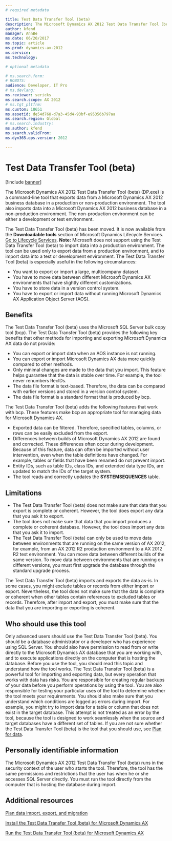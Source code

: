 ```yaml
---
# required metadata

title: Test Data Transfer Tool (beta) 
description: The Microsoft Dynamics AX 2012 Test Data Transfer Tool (beta) (DP.exe) is a command-line tool that exports data from a Microsoft Dynamics AX 2012 business database in a production or non-production environment. The tool also imports data into a Microsoft Dynamics AX 2012 business database in a non-production environment. The non-production environment can be either a development or test environment.
author: kfend
manager: AnnBe
ms.date: 06/20/2017
ms.topic: article
ms.prod: dynamics-ax-2012 
ms.service:
ms.technology:

# optional metadata

# ms.search.form: 
# ROBOTS: 
audience: Developer, IT Pro
# ms.devlang: 
ms.reviewer: sericks
ms.search.scope: AX 2012
# ms.tgt_pltfrm: 
ms.custom: 18651
ms.assetid: de54d768-d7a3-45d4-93bf-e95356b797aa
ms.search.region: Global
# ms.search.industry: 
ms.author: kfend
ms.search.validFrom: 
ms.dyn365.ops.version: 2012

---
```


# Test Data Transfer Tool (beta)

[!include [banner](../../includes/banner.md)]

The Microsoft Dynamics AX 2012 Test Data Transfer Tool (beta) (DP.exe) is a command-line tool that exports data from a Microsoft Dynamics AX 2012 business database in a production or non-production environment. The tool also imports data into a Microsoft Dynamics AX 2012 business database in a non-production environment. The non-production environment can be either a development or test environment.

The Test Data Transfer Tool (beta) has been moved. It is now available from the **Downloadable tools** section of Microsoft Dynamics Lifecycle Services. [Go to Lifecycle Services](https://lcs.dynamics.com). **Note:** Microsoft does not support using the Test Data Transfer Tool (beta) to import data into a production environment. The tool can be used only to export data from a production environment, and to import data into a test or development environment. The Test Data Transfer Tool (beta) is especially useful in the following circumstances:

-   You want to export or import a large, multicompany dataset.
-   You have to move data between different Microsoft Dynamics AX environments that have slightly different customizations.
-   You have to store data in a version control system.
-   You have to export or import data without running Microsoft Dynamics AX Application Object Server (AOS).

## Benefits
The Test Data Transfer Tool (beta) uses the Microsoft SQL Server bulk copy tool (bcp). The Test Data Transfer Tool (beta) provides the following key benefits that other methods for importing and exporting Microsoft Dynamics AX data do not provide:

-   You can export or import data when an AOS instance is not running.
-   You can export or import Microsoft Dynamics AX data more quickly compared to other methods.
-   Only minimal changes are made to the data that you import. This feature helps guarantee that the data is stable over time. For example, the tool never renumbers RecIDs.
-   The data file format is text-based. Therefore, the data can be compared with earlier versions and stored in a version control system.
-   The data file format is a standard format that is produced by bcp.

The Test Data Transfer Tool (beta) adds the following features that work with bcp. These features make bcp an appropriate tool for managing data for Microsoft Dynamics AX.

-   Exported data can be filtered. Therefore, specified tables, columns, or rows can be easily excluded from the export.
-   Differences between builds of Microsoft Dynamics AX 2012 are found and corrected. These differences often occur during development. Because of this feature, data can often be imported without user intervention, even when the table definitions have changed. For example, tables or fields that have been renamed do not prevent import.
-   Entity IDs, such as table IDs, class IDs, and extended data type IDs, are updated to match the IDs of the target system.
-   The tool reads and correctly updates the **SYSTEMSEQUENCES** table.

## Limitations
-   The Test Data Transfer Tool (beta) does not make sure that data that you export is complete or coherent. However, the tool does export any data that you ask it to export.
-   The tool does not make sure that data that you import produces a complete or coherent database. However, the tool does import any data that you ask it to import.
-   The Test Data Transfer Tool (beta) can only be used to move data between environments that are running on the same version of AX 2012, for example, from an AX 2012 R2 production environment to a AX 2012 R2 test environment. You can move data between different builds of the same version. To move data between environments that are running on different versions, you must first upgrade the database through the standard upgrade process.

The Test Data Transfer Tool (beta) imports and exports the data as-is. In some cases, you might exclude tables or records from either import or export. Nevertheless, the tool does not make sure that the data is complete or coherent when other tables contain references to excluded tables or records. Therefore, after import and export, you must make sure that the data that you are importing or exporting is coherent.

## Who should use this tool
Only advanced users should use the Test Data Transfer Tool (beta). You should be a database administrator or a developer who has experience using SQL Server. You should also have permission to read from or write directly to the Microsoft Dynamics AX database that you are working with, and to execute applications directly on the computer that is hosting the database. Before you use the tool, you should read this topic and understand how the tool works. The Test Data Transfer Tool (beta) is a powerful tool for importing and exporting data, but every operation that works with data has risks. You are responsible for creating regular backups of your data before you perform operations by using the tool. You are also responsible for testing your particular uses of the tool to determine whether the tool meets your requirements. You should also make sure that you understand which conditions are logged as errors during import. For example, you might try to import data for a table or column that does not exist in the target database. This attempt is not treated as an error by the tool, because the tool is designed to work seamlessly when the source and target databases have a different set of tables. If you are not sure whether the Test Data Transfer Tool (beta) is the tool that you should use, see [Plan for data](http://technet.microsoft.com/library/8b061683-1c1c-40a0-af49-c2cda7c86f9c(AX.60).aspx).

## Personally identifiable information
The Microsoft Dynamics AX 2012 Test Data Transfer Tool (beta) runs in the security context of the user who starts the tool. Therefore, the tool has the same permissions and restrictions that the user has when he or she accesses SQL Server directly. You must run the tool directly from the computer that is hosting the database during import.

Additional resources
--------

[Plan data import, export, and migration](http://technet.microsoft.com/library/a05289fb-0f8f-4563-be3c-7c840bfea7e1(AX.60).aspx)

[Install the Test Data Transfer Tool (beta) for Microsoft Dynamics AX](install-test-data-transfer-tool-beta.md)

[Run the Test Data Transfer Tool (beta) for Microsoft Dynamics AX](run-test-data-transfer-tool-beta.md)



